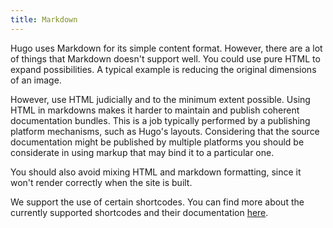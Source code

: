 ```yaml
---
title: Markdown
---
```


Hugo uses Markdown for its simple content format. However, there are a lot of things that Markdown 
doesn't support well. You could use pure HTML to expand possibilities. A typical example is reducing
the original dimensions of an image.

However, use HTML judicially and to the minimum extent possible. Using HTML in markdowns makes it
harder to maintain and publish coherent documentation bundles. This is a job typically performed by
a publishing platform mechanisms, such as Hugo's layouts. Considering that the source documentation
might be published by multiple platforms you should be considerate in using markup that may bind it 
to a particular one.

You should also avoid mixing HTML and markdown formatting, since it won't render correctly when the
site is built. 

We support the use of certain shortcodes. You can find more about the currently supported shortcodes and their documentation [here](../30_shortcodes/_index.md).
